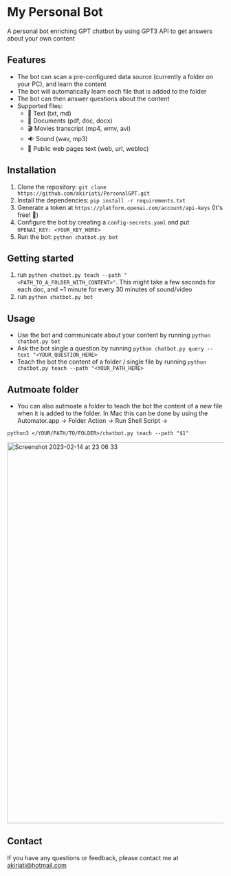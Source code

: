 # My Personal Bot

A personal bot enriching GPT chatbot by using GPT3 API to get answers about your own content

## Features
- The bot can scan a pre-configured data source (currently a folder on your PC), and learn the content
- The bot will automatically learn each file that is added to the folder 
- The bot can then answer questions about the content
- Supported files:
  - 📜 Text (txt, md)
  - 📄 Documents (pdf, doc, docx)
  - 🎬 Movies transcript (mp4, wmv, avi) 
  - 🔉 Sound (wav, mp3)
  - 🔗 Public web pages text (web, url, webloc)

## Installation
1. Clone the repository: `git clone https://github.com/akiriati/PersonalGPT.git`
2. Install the dependencies: `pip install -r requirements.txt`
3. Generate a token at `https://platform.openai.com/account/api-keys` (It's free! 💸)
4. Configure the bot by creating a `config-secrets.yaml` and put `OPENAI_KEY: <YOUR_KEY_HERE>`
5. Run the bot: `python chatbot.py bot`

## Getting started 
1. run `python chatbot.py teach --path "<PATH_TO_A_FOLDER_WITH_CONTENT>"`. This might take a few seconds for each doc, and ~1 minute for every 30 minutes of sound/video 
2. run `python chatbot.py bot`

## Usage
- Use the bot and communicate about your content by running `python chatbot.py bot`
- Ask the bot single a question by running `python chatbot.py query --text "<YOUR_QUESTION_HERE>`
- Teach the bot the content of a folder / single file by running `python chatbot.py teach --path "<YOUR_PATH_HERE>`

## Autmoate folder
- You can also autmoate a folder to teach the bot the content of a new file when it is added to the folder. In Mac this can be done by using the Automator.app -> Folder Action -> Run Shell Script -> 
```
python3 </YOUR/PATH/TO/FOLDER>/chatbot.py teach --path "$1"
```

<img width="885" alt="Screenshot 2023-02-14 at 23 06 33" src="https://user-images.githubusercontent.com/10947653/218863170-cd6d2049-ac6c-438a-b394-32e4d29c585a.png">




## Contact
If you have any questions or feedback, please contact me at akiriati@hotmail.com
